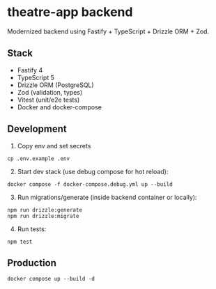# theatre-app backend

Modernized backend using Fastify + TypeScript + Drizzle ORM + Zod.

## Stack
- Fastify 4
- TypeScript 5
- Drizzle ORM (PostgreSQL)
- Zod (validation, types)
- Vitest (unit/e2e tests)
- Docker and docker-compose

## Development

1. Copy env and set secrets

```
cp .env.example .env
```

2. Start dev stack (use debug compose for hot reload):

```
docker compose -f docker-compose.debug.yml up --build
```

3. Run migrations/generate (inside backend container or locally):

```
npm run drizzle:generate
npm run drizzle:migrate
```

4. Run tests:

```
npm test
```

## Production

```
docker compose up --build -d
```